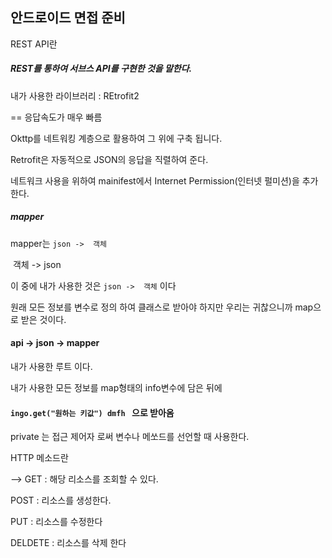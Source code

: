 ##  안드로이드 면접 준비

REST API란 

##### REST를 통하여 서브스 API를 구현한 것을 말한다.



내가 사용한 라이브러리 : REtrofit2

== 응답속도가 매우 빠름

Okttp를 네트워킹 계층으로 활용하여 그 위에 구축 됩니다.

Retrofit은 자동적으로 JSON의 응답을 직렬하여 준다.

네트워크 사용을 위하여 mainifest에서  Internet Permission(인터넷 펄미션)을 추가 한다.





##### mapper

mapper는 `json ->  객체`

​                   객체 -> json

이 중에 내가 사용한 것은  `json ->  객체` 이다

원래 모든 정보를 변수로 정의 하여 클래스로 받아야 하지만 우리는 귀찮으니까 map으로 받은 것이다.



#### api ->  json -> mapper ####

내가 사용한 루트 이다.



내가 사용한 모든 정보를 map형태의 info변수에 담은 뒤에

#### `ingo.get("원하는 키값") dmfh ` 으로 받아옴



private 는 접근 제어자 로써 변수나 메쏘드를 선언할 때 사용한다.



HTTP 메소드란

--> GET : 해당 리소스를 조회할 수 있다.

POST : 리소스를 생성한다.

PUT : 리소스를 수정한다

DELDETE : 리소스를 삭제 한다

